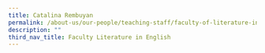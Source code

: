 ```yaml
---
title: Catalina Rembuyan
permalink: /about-us/our-people/teaching-staff/faculty-of-literature-in-english/catalina-rembuyan/
description: ""
third_nav_title: Faculty Literature in English
---
```

